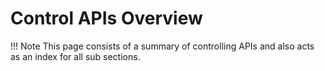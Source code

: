 # Control APIs Overview

!!! Note
    This page consists of a summary of controlling APIs and also acts as an index for all sub sections.